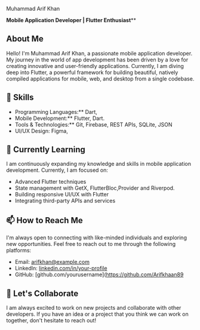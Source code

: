 Muhammad Arif Khan

**Mobile Application Developer | Flutter Enthusiast****


## About Me

Hello! I'm Muhammad Arif Khan, a passionate mobile application developer.
My journey in the world of app development has been driven by a love for creating innovative and user-friendly applications.
Currently, I am diving deep into Flutter, a powerful framework for building beautiful, natively compiled applications for mobile, web, and desktop from a single codebase.

## 🌟 Skills

- Programming Languages:** Dart,
- Mobile Development:** Flutter, Dart.
- Tools & Technologies:** Git, Firebase, REST APIs, SQLite, JSON
- UI/UX Design: Figma,

## 🌱 Currently Learning

I am continuously expanding my knowledge and skills in mobile application development. Currently, I am focused on:

- Advanced Flutter techniques
- State management with GetX, FlutterBloc,Provider and Riverpod.
- Building responsive UI/UX with Flutter
- Integrating third-party APIs and services


## 📫 How to Reach Me

I'm always open to connecting with like-minded individuals and exploring new opportunities. Feel free to reach out to me through the following platforms:

- Email: arifkhan@example.com
- LinkedIn: [linkedin.com/in/your-profile](https://www.linkedin.com)
- GitHub: [github.com/yourusername](https://github.com/Arifkhaan89

## 💬 Let's Collaborate

I am always excited to work on new projects and collaborate with other developers.
If you have an idea or a project that you think we can work on together, don't hesitate to reach out!
